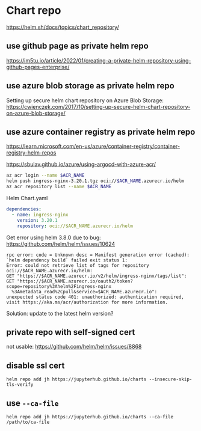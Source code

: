 # Chart repo

https://helm.sh/docs/topics/chart_repository/

## use github page as private helm repo
https://im5tu.io/article/2022/01/creating-a-private-helm-repository-using-github-pages-enterprise/

## use azure blob storage as private helm repo
Setting up secure helm chart repository on Azure Blob Storage: 
https://cwienczek.com/2017/10/setting-up-secure-helm-chart-repository-on-azure-blob-storage/

## use azure container registry as private helm repo
https://learn.microsoft.com/en-us/azure/container-registry/container-registry-helm-repos

https://sbulav.github.io/azure/using-argocd-with-azure-acr/
```sh
az acr login --name $ACR_NAME
helm push ingress-nginx-3.20.1.tgz oci://$ACR_NAME.azurecr.io/helm
az acr repository list --name $ACR_NAME
```
Helm Chart.yaml
```yaml
dependencies:
  - name: ingress-nginx
    version: 3.20.1
    repository: oci://$ACR_NAME.azurecr.io/helm
```
Get error using helm 3.8.0 due to bug: https://github.com/helm/helm/issues/10624
```
rpc error: code = Unknown desc = Manifest generation error (cached): 
`helm dependency build` failed exit status 1:
Error: could not retrieve list of tags for repository oci://$ACR_NAME.azurecr.io/helm: 
GET "https://$ACR_NAME.azurecr.io/v2/helm/ingress-nginx/tags/list": 
GET "https://$ACR_NAME.azurecr.io/oauth2/token?scope=repository%3Ahelm%2Fingress-nginx
  %3Ametadata_read%2Cpull&service=$ACR_NAME.azurecr.io": 
unexpected status code 401: unauthorized: authentication required,
visit https://aka.ms/acr/authorization for more information.
```
Solution: update to the latest helm version?

## private repo with self-signed cert
not usable: https://github.com/helm/helm/issues/8868

## disable ssl cert
```
helm repo add jh https://jupyterhub.github.io/charts --insecure-skip-tls-verify
```

## use `--ca-file`
```
helm repo add jh https://jupyterhub.github.io/charts --ca-file /path/to/ca-file
```
